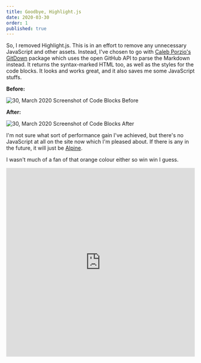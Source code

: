 ```yaml
---
title: Goodbye, Highlight.js
date: 2020-03-30
order: 1
published: true
---
```


So, I removed Highlight.js. This is in an effort to remove any unnecessary JavaScript and other assets. Instead, I've chosen to go with [Caleb Porzio's](https://twitter.com/calebporzio) [GitDown](https://github.com/calebporzio/gitdown) package which uses the open GitHub API to parse the Markdown instead. It returns the syntax-marked HTML too, as well as the styles for the code blocks. It looks and works great, and it also saves me some JavaScript stuffs. 

**Before:**

![30, March 2020 Screenshot of Code Blocks Before](/assets/images/timeline/2020-03-30-code-before.png)

**After:**

![30, March 2020 Screenshot of Code Blocks After](/assets/images/timeline/2020-03-30-code-after.png)

I'm not sure what sort of performance gain I've achieved, but there's no JavaScript at all on the site now which I'm pleased about. If there is any in the future, it will just be [Alpine](https://github.com/alpinejs/alpine).

I wasn't much of a fan of that orange colour either so win win I guess.

<div class="border shadow-lg mb-4">
    <div style="width:100%;height:0;padding-bottom:100%;position:relative;"><iframe src="https://giphy.com/embed/h5cZakvQ2hq0Vw4G22" width="100%" height="100%" style="position:absolute" frameBorder="0" class="giphy-embed" allowFullScreen></iframe></div></p>
</div>
